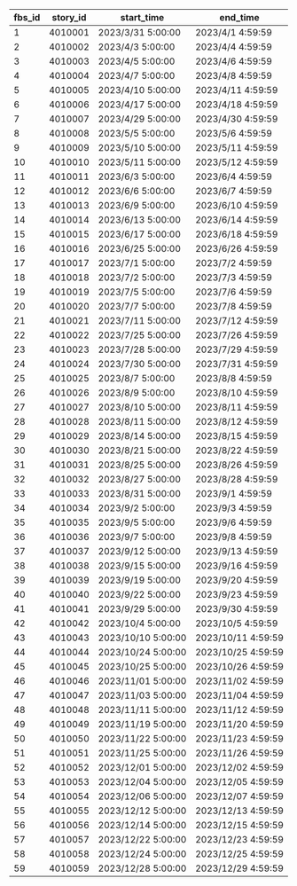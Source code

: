 |fbs_id|story_id|start_time|end_time|
| --- | --- | --- | --- |
|1|4010001|2023/3/31 5:00:00|2023/4/1 4:59:59|
|2|4010002|2023/4/3 5:00:00|2023/4/4 4:59:59|
|3|4010003|2023/4/5 5:00:00|2023/4/6 4:59:59|
|4|4010004|2023/4/7 5:00:00|2023/4/8 4:59:59|
|5|4010005|2023/4/10 5:00:00|2023/4/11 4:59:59|
|6|4010006|2023/4/17 5:00:00|2023/4/18 4:59:59|
|7|4010007|2023/4/29 5:00:00|2023/4/30 4:59:59|
|8|4010008|2023/5/5 5:00:00|2023/5/6 4:59:59|
|9|4010009|2023/5/10 5:00:00|2023/5/11 4:59:59|
|10|4010010|2023/5/11 5:00:00|2023/5/12 4:59:59|
|11|4010011|2023/6/3 5:00:00|2023/6/4 4:59:59|
|12|4010012|2023/6/6 5:00:00|2023/6/7 4:59:59|
|13|4010013|2023/6/9 5:00:00|2023/6/10 4:59:59|
|14|4010014|2023/6/13 5:00:00|2023/6/14 4:59:59|
|15|4010015|2023/6/17 5:00:00|2023/6/18 4:59:59|
|16|4010016|2023/6/25 5:00:00|2023/6/26 4:59:59|
|17|4010017|2023/7/1 5:00:00|2023/7/2 4:59:59|
|18|4010018|2023/7/2 5:00:00|2023/7/3 4:59:59|
|19|4010019|2023/7/5 5:00:00|2023/7/6 4:59:59|
|20|4010020|2023/7/7 5:00:00|2023/7/8 4:59:59|
|21|4010021|2023/7/11 5:00:00|2023/7/12 4:59:59|
|22|4010022|2023/7/25 5:00:00|2023/7/26 4:59:59|
|23|4010023|2023/7/28 5:00:00|2023/7/29 4:59:59|
|24|4010024|2023/7/30 5:00:00|2023/7/31 4:59:59|
|25|4010025|2023/8/7 5:00:00|2023/8/8 4:59:59|
|26|4010026|2023/8/9 5:00:00|2023/8/10 4:59:59|
|27|4010027|2023/8/10 5:00:00|2023/8/11 4:59:59|
|28|4010028|2023/8/11 5:00:00|2023/8/12 4:59:59|
|29|4010029|2023/8/14 5:00:00|2023/8/15 4:59:59|
|30|4010030|2023/8/21 5:00:00|2023/8/22 4:59:59|
|31|4010031|2023/8/25 5:00:00|2023/8/26 4:59:59|
|32|4010032|2023/8/27 5:00:00|2023/8/28 4:59:59|
|33|4010033|2023/8/31 5:00:00|2023/9/1 4:59:59|
|34|4010034|2023/9/2 5:00:00|2023/9/3 4:59:59|
|35|4010035|2023/9/5 5:00:00|2023/9/6 4:59:59|
|36|4010036|2023/9/7 5:00:00|2023/9/8 4:59:59|
|37|4010037|2023/9/12 5:00:00|2023/9/13 4:59:59|
|38|4010038|2023/9/15 5:00:00|2023/9/16 4:59:59|
|39|4010039|2023/9/19 5:00:00|2023/9/20 4:59:59|
|40|4010040|2023/9/22 5:00:00|2023/9/23 4:59:59|
|41|4010041|2023/9/29 5:00:00|2023/9/30 4:59:59|
|42|4010042|2023/10/4 5:00:00|2023/10/5 4:59:59|
|43|4010043|2023/10/10 5:00:00|2023/10/11 4:59:59|
|44|4010044|2023/10/24 5:00:00|2023/10/25 4:59:59|
|45|4010045|2023/10/25 5:00:00|2023/10/26 4:59:59|
|46|4010046|2023/11/01 5:00:00|2023/11/02 4:59:59|
|47|4010047|2023/11/03 5:00:00|2023/11/04 4:59:59|
|48|4010048|2023/11/11 5:00:00|2023/11/12 4:59:59|
|49|4010049|2023/11/19 5:00:00|2023/11/20 4:59:59|
|50|4010050|2023/11/22 5:00:00|2023/11/23 4:59:59|
|51|4010051|2023/11/25 5:00:00|2023/11/26 4:59:59|
|52|4010052|2023/12/01 5:00:00|2023/12/02 4:59:59|
|53|4010053|2023/12/04 5:00:00|2023/12/05 4:59:59|
|54|4010054|2023/12/06 5:00:00|2023/12/07 4:59:59|
|55|4010055|2023/12/12 5:00:00|2023/12/13 4:59:59|
|56|4010056|2023/12/14 5:00:00|2023/12/15 4:59:59|
|57|4010057|2023/12/22 5:00:00|2023/12/23 4:59:59|
|58|4010058|2023/12/24 5:00:00|2023/12/25 4:59:59|
|59|4010059|2023/12/28 5:00:00|2023/12/29 4:59:59|